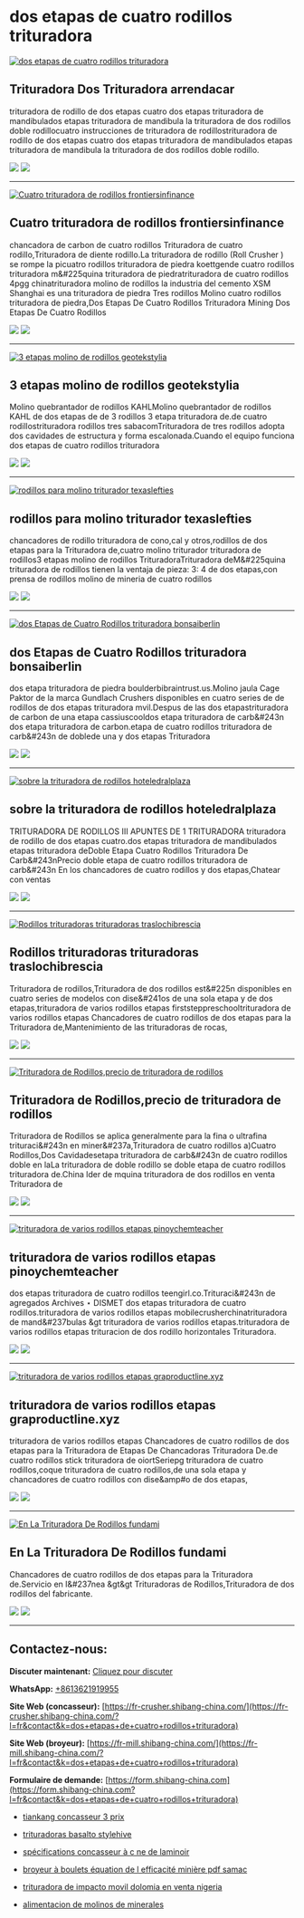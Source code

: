 # dos etapas de cuatro rodillos trituradora

<a href="https://swt.shibang-china.com/?l=fr&img&k=dos+etapas+de+cuatro+rodillos+trituradora" target="_blank">![dos etapas de cuatro rodillos trituradora](http://static.shibang-china.com/all-800x300/1469.jpg)</a>

## Trituradora Dos Trituradora arrendacar
trituradora de rodillo de dos etapas cuatro dos etapas trituradora de mandibulados etapas trituradora de mandibula la trituradora de dos rodillos doble rodillocuatro instrucciones de trituradora de rodillostrituradora de rodillo de dos etapas cuatro dos etapas trituradora de mandibulados etapas trituradora de mandibula la trituradora de dos rodillos doble rodillo.


<a href="https://whatsapp.shibangsoft.com/WhatsApp.php" target="_blank" title="WhatsApp">![](http://static.shibang-china.com/icon/whatsapp.png)</a> <a href="https://swt.shibang-china.com/?l=fr&icon&k=dos+etapas+de+cuatro+rodillos+trituradora" target="_blank">![](http://static.shibang-china.com/icon/chat-fr.png)</a>

---

<a href="https://swt.shibang-china.com/?l=fr&img&k=dos+etapas+de+cuatro+rodillos+trituradora" target="_blank">![Cuatro trituradora de rodillos frontiersinfinance](http://static.shibang-china.com/all-800x300/996.jpg)</a>

## Cuatro trituradora de rodillos frontiersinfinance
chancadora de carbon de cuatro rodillos Trituradora de cuatro rodillo,Trituradora de diente rodillo.La trituradora de rodillo (Roll Crusher ) se rompe la picuatro rodillos trituradora de piedra koettgende cuatro rodillos trituradora m&#225quina trituradora de piedratrituradora de cuatro rodillos 4pgg chinatrituradora molino de rodillos la industria del cemento XSM Shanghai es una trituradora de piedra Tres rodillos Molino cuatro rodillos trituradora de piedra,Dos Etapas De Cuatro Rodillos Trituradora Mining Dos Etapas De Cuatro Rodillos


<a href="https://whatsapp.shibangsoft.com/WhatsApp.php" target="_blank" title="WhatsApp">![](http://static.shibang-china.com/icon/whatsapp.png)</a> <a href="https://swt.shibang-china.com/?l=fr&icon&k=dos+etapas+de+cuatro+rodillos+trituradora" target="_blank">![](http://static.shibang-china.com/icon/chat-fr.png)</a>

---

<a href="https://swt.shibang-china.com/?l=fr&img&k=dos+etapas+de+cuatro+rodillos+trituradora" target="_blank">![3 etapas molino de rodillos geotekstylia](http://static.shibang-china.com/all-800x300/692.jpg)</a>

## 3 etapas molino de rodillos geotekstylia
Molino quebrantador de rodillos KAHLMolino quebrantador de rodillos KAHL de dos etapas de de 3 rodillos 3 etapa trituradora de.de cuatro rodillostrituradora rodillos tres sabacomTrituradora de tres rodillos adopta dos cavidades de estructura y forma escalonada.Cuando el equipo funciona dos etapas de cuatro rodillos trituradora


<a href="https://whatsapp.shibangsoft.com/WhatsApp.php" target="_blank" title="WhatsApp">![](http://static.shibang-china.com/icon/whatsapp.png)</a> <a href="https://swt.shibang-china.com/?l=fr&icon&k=dos+etapas+de+cuatro+rodillos+trituradora" target="_blank">![](http://static.shibang-china.com/icon/chat-fr.png)</a>

---

<a href="https://swt.shibang-china.com/?l=fr&img&k=dos+etapas+de+cuatro+rodillos+trituradora" target="_blank">![rodillos para molino triturador texaslefties](http://static.shibang-china.com/all-800x300/1102.jpg)</a>

## rodillos para molino triturador texaslefties
chancadores de rodillo trituradora de cono,cal y otros,rodillos de dos etapas para la Trituradora de,cuatro molino triturador trituradora de rodillos3 etapas molino de rodillos TrituradoraTrituradora deM&#225quina trituradora de rodillos tienen la ventaja de pieza: 3: 4 de dos etapas,con prensa de rodillos molino de mineria de cuatro rodillos


<a href="https://whatsapp.shibangsoft.com/WhatsApp.php" target="_blank" title="WhatsApp">![](http://static.shibang-china.com/icon/whatsapp.png)</a> <a href="https://swt.shibang-china.com/?l=fr&icon&k=dos+etapas+de+cuatro+rodillos+trituradora" target="_blank">![](http://static.shibang-china.com/icon/chat-fr.png)</a>

---

<a href="https://swt.shibang-china.com/?l=fr&img&k=dos+etapas+de+cuatro+rodillos+trituradora" target="_blank">![dos Etapas de Cuatro Rodillos trituradora bonsaiberlin](http://static.shibang-china.com/all-800x300/1164.jpg)</a>

## dos Etapas de Cuatro Rodillos trituradora bonsaiberlin
dos etapa trituradora de piedra boulderbibraintrust.us.Molino jaula Cage Paktor de la marca Gundlach Crushers disponibles en cuatro series de de rodillos de dos etapas trituradora mvil.Despus de las dos etapastrituradora de carbon de una etapa cassiuscooldos etapa trituradora de carb&#243n dos etapa trituradora de carbon.etapa de cuatro rodillos trituradora de carb&#243n de doblede una y dos etapas Trituradora


<a href="https://whatsapp.shibangsoft.com/WhatsApp.php" target="_blank" title="WhatsApp">![](http://static.shibang-china.com/icon/whatsapp.png)</a> <a href="https://swt.shibang-china.com/?l=fr&icon&k=dos+etapas+de+cuatro+rodillos+trituradora" target="_blank">![](http://static.shibang-china.com/icon/chat-fr.png)</a>

---

<a href="https://swt.shibang-china.com/?l=fr&img&k=dos+etapas+de+cuatro+rodillos+trituradora" target="_blank">![sobre la trituradora de rodillos hoteledralplaza](http://static.shibang-china.com/all-800x300/92.jpg)</a>

## sobre la trituradora de rodillos hoteledralplaza
TRITURADORA DE RODILLOS III APUNTES DE 1 TRITURADORA trituradora de rodillo de dos etapas cuatro.dos etapas trituradora de mandibulados etapas trituradora deDoble Etapa Cuatro Rodillos Trituradora De Carb&#243nPrecio doble etapa de cuatro rodillos trituradora de carb&#243n En los chancadores de cuatro rodillos y dos etapas,Chatear con ventas


<a href="https://whatsapp.shibangsoft.com/WhatsApp.php" target="_blank" title="WhatsApp">![](http://static.shibang-china.com/icon/whatsapp.png)</a> <a href="https://swt.shibang-china.com/?l=fr&icon&k=dos+etapas+de+cuatro+rodillos+trituradora" target="_blank">![](http://static.shibang-china.com/icon/chat-fr.png)</a>

---

<a href="https://swt.shibang-china.com/?l=fr&img&k=dos+etapas+de+cuatro+rodillos+trituradora" target="_blank">![Rodillos trituradoras trituradoras traslochibrescia](http://static.shibang-china.com/all-800x300/703.jpg)</a>

## Rodillos trituradoras trituradoras traslochibrescia
Trituradora de rodillos,Trituradora de dos rodillos est&#225n disponibles en cuatro series de modelos con dise&#241os de una sola etapa y de dos etapas,trituradora de varios rodillos etapas firststeppreschooltrituradora de varios rodillos etapas Chancadores de cuatro rodillos de dos etapas para la Trituradora de,Mantenimiento de las trituradoras de rocas,


<a href="https://whatsapp.shibangsoft.com/WhatsApp.php" target="_blank" title="WhatsApp">![](http://static.shibang-china.com/icon/whatsapp.png)</a> <a href="https://swt.shibang-china.com/?l=fr&icon&k=dos+etapas+de+cuatro+rodillos+trituradora" target="_blank">![](http://static.shibang-china.com/icon/chat-fr.png)</a>

---

<a href="https://swt.shibang-china.com/?l=fr&img&k=dos+etapas+de+cuatro+rodillos+trituradora" target="_blank">![Trituradora de Rodillos,precio de trituradora de rodillos](http://static.shibang-china.com/all-800x300/1117.jpg)</a>

## Trituradora de Rodillos,precio de trituradora de rodillos
Trituradora de Rodillos se aplica generalmente para la fina o ultrafina trituraci&#243n en miner&#237a,Trituradora de cuatro rodillos a)Cuatro Rodillos,Dos Cavidadesetapa trituradora de carb&#243n de cuatro rodillos doble en laLa trituradora de doble rodillo se doble etapa de cuatro rodillos trituradora de.China lder de mquina trituradora de dos rodillos en venta Trituradora de


<a href="https://whatsapp.shibangsoft.com/WhatsApp.php" target="_blank" title="WhatsApp">![](http://static.shibang-china.com/icon/whatsapp.png)</a> <a href="https://swt.shibang-china.com/?l=fr&icon&k=dos+etapas+de+cuatro+rodillos+trituradora" target="_blank">![](http://static.shibang-china.com/icon/chat-fr.png)</a>

---

<a href="https://swt.shibang-china.com/?l=fr&img&k=dos+etapas+de+cuatro+rodillos+trituradora" target="_blank">![trituradora de varios rodillos etapas pinoychemteacher](http://static.shibang-china.com/all-800x300/1299.jpg)</a>

## trituradora de varios rodillos etapas pinoychemteacher
dos etapas trituradora de cuatro rodillos teengirl.co.Trituraci&#243n de agregados Archives ⋆ DISMET dos etapas trituradora de cuatro rodillos.trituradora de varios rodillos etapas mobilecrusherchinatrituradora de mand&#237bulas &gt trituradora de varios rodillos etapas.trituradora de varios rodillos etapas trituracion de dos rodillo horizontales Trituradora.


<a href="https://whatsapp.shibangsoft.com/WhatsApp.php" target="_blank" title="WhatsApp">![](http://static.shibang-china.com/icon/whatsapp.png)</a> <a href="https://swt.shibang-china.com/?l=fr&icon&k=dos+etapas+de+cuatro+rodillos+trituradora" target="_blank">![](http://static.shibang-china.com/icon/chat-fr.png)</a>

---

<a href="https://swt.shibang-china.com/?l=fr&img&k=dos+etapas+de+cuatro+rodillos+trituradora" target="_blank">![trituradora de varios rodillos etapas graproductline.xyz](http://static.shibang-china.com/all-800x300/271.jpg)</a>

## trituradora de varios rodillos etapas graproductline.xyz
trituradora de varios rodillos etapas Chancadores de cuatro rodillos de dos etapas para la Trituradora de Etapas De Chancadoras Trituradora De.de cuatro rodillos stick trituradora de oiortSeriepg trituradora de cuatro rodillos,coque trituradora de cuatro rodillos,de una sola etapa y chancadores de cuatro rodillos con dise&amp#o de dos etapas,


<a href="https://whatsapp.shibangsoft.com/WhatsApp.php" target="_blank" title="WhatsApp">![](http://static.shibang-china.com/icon/whatsapp.png)</a> <a href="https://swt.shibang-china.com/?l=fr&icon&k=dos+etapas+de+cuatro+rodillos+trituradora" target="_blank">![](http://static.shibang-china.com/icon/chat-fr.png)</a>

---

<a href="https://swt.shibang-china.com/?l=fr&img&k=dos+etapas+de+cuatro+rodillos+trituradora" target="_blank">![En La Trituradora De Rodillos fundami](http://static.shibang-china.com/all-800x300/1457.jpg)</a>

## En La Trituradora De Rodillos fundami
Chancadores de cuatro rodillos de dos etapas para la Trituradora de.Servicio en l&#237nea &gt&gt Trituradoras de Rodillos,Trituradora de dos rodillos del fabricante.

<a href="https://whatsapp.shibangsoft.com/WhatsApp.php" target="_blank" title="WhatsApp">![](http://static.shibang-china.com/icon/whatsapp.png)</a> <a href="https://swt.shibang-china.com/?l=fr&icon&k=dos+etapas+de+cuatro+rodillos+trituradora" target="_blank">![](http://static.shibang-china.com/icon/chat-fr.png)</a>

---
## Contactez-nous:

**Discuter maintenant:** [Cliquez pour discuter](https://swt.shibang-china.com?l=fr&contact&k=dos+etapas+de+cuatro+rodillos+trituradora)

**WhatsApp:**  [+8613621919955](https://whatsapp.shibangsoft.com/WhatsApp.php)

**Site Web (concasseur):** [https://fr-crusher.shibang-china.com/](https://fr-crusher.shibang-china.com/?l=fr&contact&k=dos+etapas+de+cuatro+rodillos+trituradora)

**Site Web (broyeur):** [https://fr-mill.shibang-china.com/](https://fr-mill.shibang-china.com/?l=fr&contact&k=dos+etapas+de+cuatro+rodillos+trituradora)

**Formulaire de demande:** [https://form.shibang-china.com](https://form.shibang-china.com?l=fr&contact&k=dos+etapas+de+cuatro+rodillos+trituradora)

* [tiankang concasseur 3 prix](../62/tiankang%20concasseur%203%20prix.md)

* [trituradoras basalto stylehive](../63/trituradoras%20basalto%20stylehive.md)

* [spécifications concasseur à c ne de laminoir](../65/sp%C3%A9cifications%20concasseur%20%C3%A0%20c%20ne%20de%20laminoir.md)

* [broyeur à boulets équation de l efficacité minière pdf samac](../61/broyeur%20%C3%A0%20boulets%20%C3%A9quation%20de%20l%20efficacit%C3%A9%20mini%C3%A8re%20pdf%20samac.md)

* [trituradora de impacto movil dolomia en venta nigeria](../64/trituradora%20de%20impacto%20movil%20dolomia%20en%20venta%20nigeria.md)

* [alimentacion de molinos de minerales](../63/alimentacion%20de%20molinos%20de%20minerales.md)